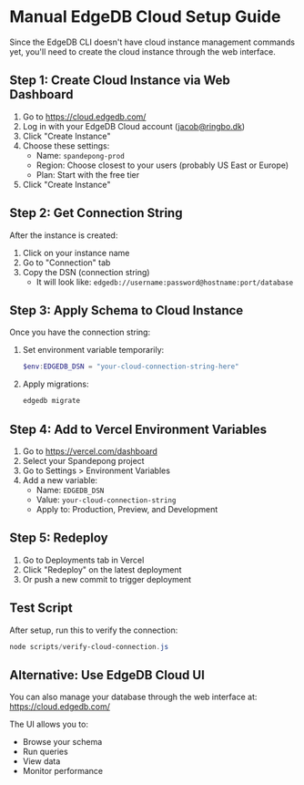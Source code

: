# Manual EdgeDB Cloud Setup Guide

Since the EdgeDB CLI doesn't have cloud instance management commands yet, you'll need to create the cloud instance through the web interface.

## Step 1: Create Cloud Instance via Web Dashboard

1. Go to https://cloud.edgedb.com/
2. Log in with your EdgeDB Cloud account (jacob@ringbo.dk)
3. Click "Create Instance"
4. Choose these settings:
   - Name: `spandepong-prod`
   - Region: Choose closest to your users (probably US East or Europe)
   - Plan: Start with the free tier
5. Click "Create Instance"

## Step 2: Get Connection String

After the instance is created:
1. Click on your instance name
2. Go to "Connection" tab
3. Copy the DSN (connection string)
   - It will look like: `edgedb://username:password@hostname:port/database`

## Step 3: Apply Schema to Cloud Instance

Once you have the connection string:

1. Set environment variable temporarily:
   ```powershell
   $env:EDGEDB_DSN = "your-cloud-connection-string-here"
   ```

2. Apply migrations:
   ```powershell
   edgedb migrate
   ```

## Step 4: Add to Vercel Environment Variables

1. Go to https://vercel.com/dashboard
2. Select your Spandepong project
3. Go to Settings > Environment Variables
4. Add a new variable:
   - Name: `EDGEDB_DSN`
   - Value: `your-cloud-connection-string`
   - Apply to: Production, Preview, and Development

## Step 5: Redeploy

1. Go to Deployments tab in Vercel
2. Click "Redeploy" on the latest deployment
3. Or push a new commit to trigger deployment

## Test Script

After setup, run this to verify the connection:
```powershell
node scripts/verify-cloud-connection.js
```

## Alternative: Use EdgeDB Cloud UI

You can also manage your database through the web interface at:
https://cloud.edgedb.com/

The UI allows you to:
- Browse your schema
- Run queries
- View data
- Monitor performance
